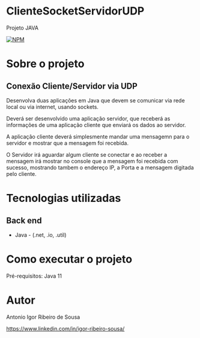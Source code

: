 # ClienteSocketServidorUDP
Projeto JAVA


[![NPM](https://img.shields.io/npm/l/react)](https://github.com/igorcons852/ClienteSocketServidorUDP/blob/main/LICENSE) 


# Sobre o projeto

## Conexão Cliente/Servidor via UDP

Desenvolva duas aplicações em Java que devem se comunicar via rede local ou via internet, usando sockets.

Deverá ser desenvolvido uma aplicação servidor, que receberá as informações de uma aplicação cliente
que enviará os dados ao servidor.

A aplicação cliente deverá simplesmente mandar uma mensagemn para o servidor
e mostrar que a mensagem foi recebida.

O Servidor irá aguardar algum cliente se conectar e ao receber a mensagem irá mostrar no console que a mensagem foi recebida com sucesso, 
mostrando tambem o endereço IP, a Porta e a mensagem digitada pelo cliente.


# Tecnologias utilizadas
## Back end
- Java - (.net, .io, .util)


# Como executar o projeto

Pré-requisitos: Java 11


# Autor

Antonio Igor Ribeiro de Sousa

https://www.linkedin.com/in/igor-ribeiro-sousa/

